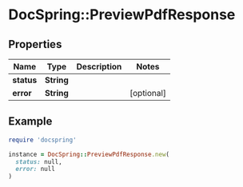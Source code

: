 # DocSpring::PreviewPdfResponse

## Properties

| Name | Type | Description | Notes |
| ---- | ---- | ----------- | ----- |
| **status** | **String** |  |  |
| **error** | **String** |  | [optional] |

## Example

```ruby
require 'docspring'

instance = DocSpring::PreviewPdfResponse.new(
  status: null,
  error: null
)
```

